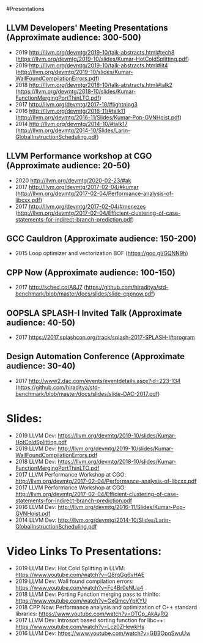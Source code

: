 #Presentations

## LLVM Developers' Meeting Presentations (Approximate audience: 300-500)
- 2019 http://llvm.org/devmtg/2019-10/talk-abstracts.html#tech8 (https://llvm.org/devmtg/2019-10/slides/Kumar-HotColdSplitting.pdf)
- 2019 http://llvm.org/devmtg/2019-10/talk-abstracts.html#lit4 (http://llvm.org/devmtg/2019-10/slides/Kumar-WallFoundCompilationErrors.pdf)
- 2018 http://llvm.org/devmtg/2018-10/talk-abstracts.html#talk2 (https://llvm.org/devmtg/2018-10/slides/Kumar-FunctionMergingPortThinLTO.pdf)
- 2017 http://llvm.org/devmtg/2017-10/#lightning3
- 2016 http://llvm.org/devmtg/2016-11/#talk11 (http://llvm.org/devmtg/2016-11/Slides/Kumar-Pop-GVNHoist.pdf)
- 2014 http://llvm.org/devmtg/2014-10/#talk17 (http://llvm.org/devmtg/2014-10/Slides/Larin-GlobalInstructionScheduling.pdf)

## LLVM Performance workshop at CGO (Approximate audience: 20-50)
- 2020 http://llvm.org/devmtg/2020-02-23/#ak
- 2017 http://llvm.org/devmtg/2017-02-04/#kumar (http://llvm.org/devmtg/2017-02-04/Performance-analysis-of-libcxx.pdf)
- 2017 http://llvm.org/devmtg/2017-02-04/#menezes (http://llvm.org/devmtg/2017-02-04/Efficient-clustering-of-case-statements-for-indirect-branch-prediction.pdf)

## GCC Cauldron (Approximate audience: 150-200)
- 2015 Loop optimizer and vectorization BOF (https://goo.gl/GQNN9h)

## CPP Now (Approximate audience: 100-150)
- 2017 http://sched.co/A8J7 (https://github.com/hiraditya/std-benchmark/blob/master/docs/slides/slide-cppnow.pdf)

## OOPSLA SPLASH-I Invited Talk (Approximate audience: 40-50)
- 2017 https://2017.splashcon.org/track/splash-2017-SPLASH-I#program

## Design Automation Conference (Approximate audience: 30-40)
- 2017 http://www2.dac.com/events/eventdetails.aspx?id=223-134 (https://github.com/hiraditya/std-benchmark/blob/master/docs/slides/slide-DAC-2017.pdf)

# Slides:
- 2019 LLVM Dev: https://llvm.org/devmtg/2019-10/slides/Kumar-HotColdSplitting.pdf
- 2019 LLVM Dev: http://llvm.org/devmtg/2019-10/slides/Kumar-WallFoundCompilationErrors.pdf
- 2018 LLVM Dev: https://llvm.org/devmtg/2018-10/slides/Kumar-FunctionMergingPortThinLTO.pdf
- 2017 LLVM Performance Workshop at CGO: http://llvm.org/devmtg/2017-02-04/Performance-analysis-of-libcxx.pdf
- 2017 LLVM Performance Workshop at CGO: http://llvm.org/devmtg/2017-02-04/Efficient-clustering-of-case-statements-for-indirect-branch-prediction.pdf
- 2016 LLVM Dev: http://llvm.org/devmtg/2016-11/Slides/Kumar-Pop-GVNHoist.pdf
- 2014 LLVM Dev: http://llvm.org/devmtg/2014-10/Slides/Larin-GlobalInstructionScheduling.pdf

# Video Links To Presentations:
- 2019 LLVM Dev: Hot Cold Splitting in LLVM: https://www.youtube.com/watch?v=Q8rqGg6vHAE
- 2019 LLVM Dev: Wall found compilation errors: https://www.youtube.com/watch?v=Fc4Br0eNUa4
- 2018 LLVM Dev: Porting Function merging pass to thinlto: https://www.youtube.com/watch?v=GxQmcvYpKYU
- 2018 CPP Now: Performance analysis and optimization of C++ standard libraries: https://www.youtube.com/watch?v=OTCp_AkAyRQ
- 2017 LLVM Dev: Introsort based sorting function for libc++: https://www.youtube.com/watch?v=Lcz0ZHewkHs
- 2016 LLVM Dev: https://www.youtube.com/watch?v=GB3OpqSwuUw
